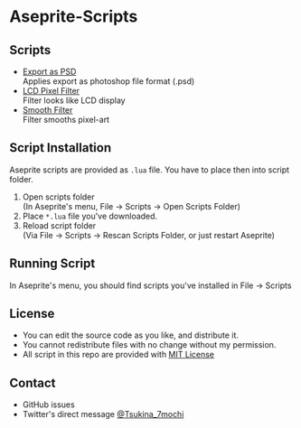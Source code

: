 # Aseprite-Scripts

## Scripts

- [Export as PSD ](psd/readme.md)  
  Applies export as photoshop file format (.psd) 
- [LCD Pixel Filter](lcd-pixel-filter/readme.md)  
  Filter looks like LCD display
- [Smooth Filter ](smoothFilter/readme.md)  
  Filter smooths pixel-art

## Script Installation

Aseprite scripts are provided as `.lua` file. You have to place then into script folder.

1. Open scripts folder  
   (In Aseprite's menu, File -> Scripts -> Open Scripts Folder)
2. Place `*.lua` file you've downloaded.
3. Reload script folder  
   (Via File -> Scripts -> Rescan Scripts Folder, or just restart Aseprite)

## Running Script

In Aseprite's menu, you should find scripts you've installed in File -> Scripts

## License

- You can edit the source code as you like, and distribute it.
- You cannot redistribute files with no change without my permission.
- All script in this repo are provided with [MIT License](https://github.com/Tsukina-7mochi/aseprite-scripts/blob/master/LICENSE)

## Contact

- GitHub issues
- Twitter's direct message [@Tsukina_7mochi](https://twitter.com/Tsukina_7mochi)

